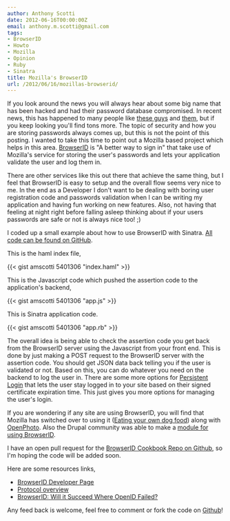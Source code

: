 ```yaml
---
author: Anthony Scotti
date: 2012-06-16T00:00:00Z
email: anthony.m.scotti@gmail.com
tags:
- BrowserID
- Howto
- Mozilla
- Opinion
- Ruby
- Sinatra
title: Mozilla's BrowserID
url: /2012/06/16/mozillas-browserid/
---
```


If you look around the news you will always hear about some big name that has been hacked and had their password database compromised. In recent news, this has happened to many people like [these guys](http://blog.linkedin.com/2012/06/06/linkedin-member-passwords-compromised) and [them](http://blog.last.fm/2012/06/08/an-update-on-lastfm-password-security), but if you keep looking you'll find tons more. The topic of security and how you are storing passwords always comes up, but this is not the point of this posting. I wanted to take this time to point out a Mozilla based project which helps in this area. [BrowserID](http://browserid.org) is "A better way to sign in" that take use of Mozilla's service for storing the user's passwords and lets your application validate the user and log them in.

There are other services like this out there that achieve the same thing, but I feel that BrowserID is easy to setup and the overall flow seems very nice to me. In the end as a Developer I don't want to be dealing with boring user registration code and passwords validation when I can be writing my application and having fun working on new features. Also, not having that feeling at night right before falling asleep thinking about if your users passwords are safe or not is always nice too! ;)

I coded up a small example about how to use BrowserID with Sinatra. [All code can be found on GitHub](https://github.com/amscotti/Sinatra-BrowserID).

This is the haml index file,

{{< gist amscotti 5401306 "index.haml" >}}

This is the Javascript code which pushed the assertion code to the application's backend,

{{< gist amscotti 5401306 "app.js" >}}

This is Sinatra application code.

{{< gist amscotti 5401306 "app.rb" >}}

The overall idea is being able to check the assertion code you get back from the BrowserID server using the Javascript from your front end. This is done by just making a POST request to the BrowserID server with the assertion code. You should get JSON data back telling you if the user is validated or not. Based on this, you can do whatever you need on the backend to log the user in. There are some more options for [Persistent Login](https://developer.mozilla.org/en/BrowserID/Persistent_Login) that lets the user stay logged in to your site based on their signed certificate expiration time. This just gives you more options for managing the user's login.

If you are wondering if any site are using BrowserID, you will find that Mozilla has switched over to using it ([Eating your own dog food](http://en.wikipedia.org/wiki/Eating_your_own_dog_food)) along with [OpenPhoto](http://current.openphoto.me/). Also the Drupal community was able to make a [module for using BrowserID](https://www.acquia.com/blog/browserid-announcement-drupal-module-under-24-hours).

I have an open pull request for the [BrowserID Cookbook Repo on Github](https://github.com/mozilla/browserid-cookbook), so I'm hoping the code will be added soon.

Here are some resources links,

*  [BrowserID Developer Page](https://developer.mozilla.org/en/BrowserID)
*  [Protocol overview](https://developer.mozilla.org/en/BrowserID/Protocol_Overview)
*  [BrowserID: Will it Succeed Where OpenID Failed?](http://dickhardt.org/2011/07/browserid/)

Any feed back is welcome, feel free to comment or fork the code on [Github](https://github.com/amscotti/Sinatra-BrowserID)!
